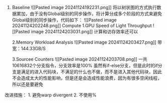 1. Baseline
		![[Pasted image 20241124192231.png]]
		将以树状图的方式执行数据累加，由于没有Global级别的同步操作，将计算分成多个阶段的方式来避免Global级别的同步操作，代码如下：
		![[Pasted image 20241124202248.png]]
	Compute
	1.GPU Speed of Light Throughput
	![[Pasted image 20241124203031.png]]
	计算和访存效率还可以
	
	2.Memory Workload Analysis
	![[Pasted image 20241124203427.png]]
	带宽：144.33GB/S

	3.Sourcee Counters
	![[Pasted image 20241124203708.png]]
	一共 10616832个分支指令，分支效率是100%
	虽然有if-else分支，但是此时的if分支是满足的进入代码块，不满足的什么也不做，而不是进入其他代码块，因此不会造成太大的性能影响，但是还是会造成性能浪费，因为有很多空闲线程，所以还是要避免
	
改进措施：
	1. 避免warp divergent
	2. 不使用%